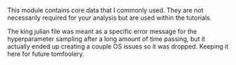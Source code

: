 This module contains core data that I commonly used. They are not necessarily required for your analysis but are used within the tutorials. 

The king julian file was meant as a specific error message for the hyperparameter sampling after a long amount of time passing, but it actually 
ended up creating a couple OS issues so it was dropped. Keeping it here for future tomfoolery.
